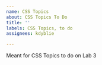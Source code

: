 ```yaml
---
name: CSS Topics
about: CSS Topics To Do
title: ''
labels: CSS Topics, to do
assignees: kdyblie

---
```


Meant for CSS Topics to do on Lab 3

